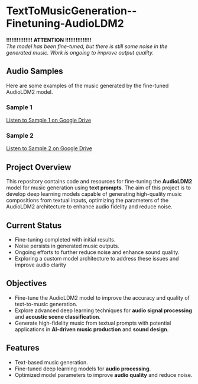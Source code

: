 # TextToMusicGeneration--Finetuning-AudioLDM2

**!!!!!!!!!!!!!!! ATTENTION !!!!!!!!!!!!!!!**  
_The model has been fine-tuned, but there is still some noise in the generated music. Work is ongoing to improve output quality._

## Audio Samples

Here are some examples of the music generated by the fine-tuned AudioLDM2 model.

### Sample 1
[Listen to Sample 1 on Google Drive](https://drive.google.com/your-audio-link](https://drive.google.com/file/d/1D4GxhhEQ0fYpIRanVEXYIEmgIBmjmgaP/view?usp=drive_link))


### Sample 2

[Listen to Sample 2 on Google Drive]([https://drive.google.com/your-audio-link](https://drive.google.com/file/d/1XyIUSOq6iY1gy5edxV780DF2Lrpj8b44/view?usp=drive_link))

## Project Overview
This repository contains code and resources for fine-tuning the **AudioLDM2** model for music generation using **text prompts**. The aim of this project is to develop deep learning models capable of generating high-quality music compositions from textual inputs, optimizing the parameters of the AudioLDM2 architecture to enhance audio fidelity and reduce noise.

## Current Status
- Fine-tuning completed with initial results.
- Noise persists in generated music outputs.
- Ongoing efforts to further reduce noise and enhance sound quality.
- Exploring a custom model architecture to address these issues and improve audio clarity

## Objectives
- Fine-tune the AudioLDM2 model to improve the accuracy and quality of text-to-music generation.
- Explore advanced deep learning techniques for **audio signal processing** and **acoustic scene classification**.
- Generate high-fidelity music from textual prompts with potential applications in **AI-driven music production** and **sound design**.

## Features
- Text-based music generation.
- Fine-tuned deep learning models for **audio processing**.
- Optimized model parameters to improve **audio quality** and reduce noise.
